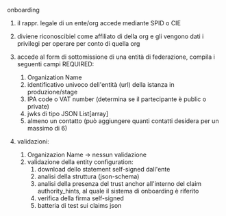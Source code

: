 

onboarding

1. il rappr. legale di un ente/org accede mediante SPID o CIE
2. diviene riconoscibiel come affiliato di della org e gli vengono dati i privilegi per operare per conto di quella org

3. accede al form di sottomissione di una entità di federazione, compila i seguenti campi REQUIRED:
    1. Organization Name
    2. identificativo univoco dell'entità (url) della istanza in produzione/stage
    3. IPA code o VAT number (determina se il partecipante è public o private)
    4. jwks di tipo JSON List[array]
    5. almeno un contatto (può aggiungere quanti contatti desidera per un massimo di 6)

4. validazioni:
    1. Organizazion Name -> nessun validazione
    2. validazione della entity configuration:
        1. download dello statement self-signed dall'ente
        2. analisi della struttura (json-schema)
        3. analisi della presenza del trust anchor all'interno del claim authority_hints, al quale il sistema di onboarding è riferito
        4. verifica della firma self-signed
        5. batteria di test sui claims json
